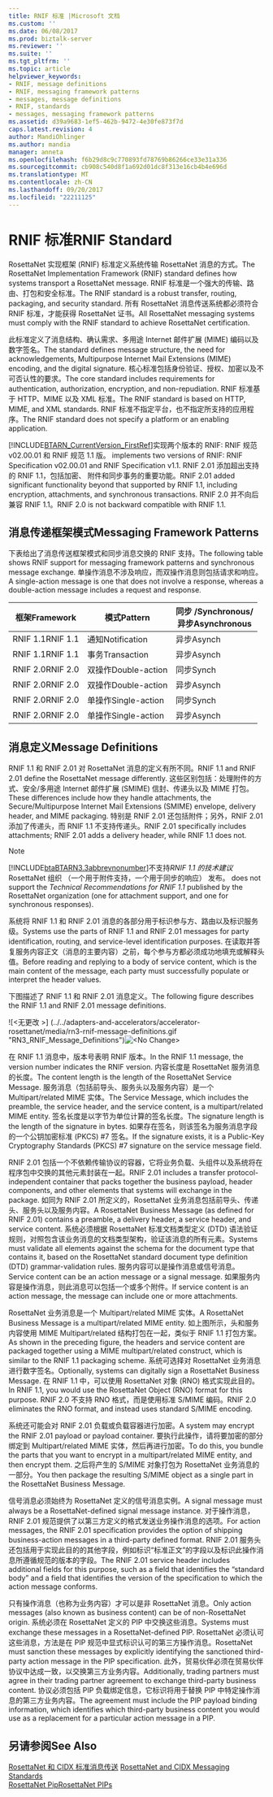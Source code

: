 ```yaml
---
title: RNIF 标准 |Microsoft 文档
ms.custom: ''
ms.date: 06/08/2017
ms.prod: biztalk-server
ms.reviewer: ''
ms.suite: ''
ms.tgt_pltfrm: ''
ms.topic: article
helpviewer_keywords:
- RNIF, message definitions
- RNIF, messaging framework patterns
- messages, message definitions
- RNIF, standards
- messages, messaging framework patterns
ms.assetid: d39a9683-1ef5-462b-9472-4e30fe873f7d
caps.latest.revision: 4
author: MandiOhlinger
ms.author: mandia
manager: anneta
ms.openlocfilehash: f6b29d8c9c770893fd78769b86266ce33e31a336
ms.sourcegitcommit: cb908c540d8f1a692d01dc8f313e16cb4b4e696d
ms.translationtype: MT
ms.contentlocale: zh-CN
ms.lasthandoff: 09/20/2017
ms.locfileid: "22211125"
---
```

# <a name="rnif-standard"></a><span data-ttu-id="30d13-102">RNIF 标准</span><span class="sxs-lookup"><span data-stu-id="30d13-102">RNIF Standard</span></span>
<span data-ttu-id="30d13-103">RosettaNet 实现框架 (RNIF) 标准定义系统传输 RosettaNet 消息的方式。</span><span class="sxs-lookup"><span data-stu-id="30d13-103">The RosettaNet Implementation Framework (RNIF) standard defines how systems transport a RosettaNet message.</span></span> <span data-ttu-id="30d13-104">RNIF 标准是一个强大的传输、路由、打包和安全标准。</span><span class="sxs-lookup"><span data-stu-id="30d13-104">The RNIF standard is a robust transfer, routing, packaging, and security standard.</span></span> <span data-ttu-id="30d13-105">所有 RosettaNet 消息传送系统都必须符合 RNIF 标准，才能获得 RosettaNet 证书。</span><span class="sxs-lookup"><span data-stu-id="30d13-105">All RosettaNet messaging systems must comply with the RNIF standard to achieve RosettaNet certification.</span></span>  
  
 <span data-ttu-id="30d13-106">此标准定义了消息结构、确认需求、多用途 Internet 邮件扩展 (MIME) 编码以及数字签名。</span><span class="sxs-lookup"><span data-stu-id="30d13-106">The standard defines message structure, the need for acknowledgements, Multipurpose Internet Mail Extensions (MIME) encoding, and the digital signature.</span></span> <span data-ttu-id="30d13-107">核心标准包括身份验证、授权、加密以及不可否认性的要求。</span><span class="sxs-lookup"><span data-stu-id="30d13-107">The core standard includes requirements for authentication, authorization, encryption, and non-repudiation.</span></span> <span data-ttu-id="30d13-108">RNIF 标准基于 HTTP、MIME 以及 XML 标准。</span><span class="sxs-lookup"><span data-stu-id="30d13-108">The RNIF standard is based on HTTP, MIME, and XML standards.</span></span> <span data-ttu-id="30d13-109">RNIF 标准不指定平台，也不指定所支持的应用程序。</span><span class="sxs-lookup"><span data-stu-id="30d13-109">The RNIF standard does not specify a platform or an enabling application.</span></span>  
  
 [!INCLUDE[BTARN_CurrentVersion_FirstRef](../../includes/btarn-currentversion-firstref-md.md)]<span data-ttu-id="30d13-110">实现两个版本的 RNIF: RNIF 规范 v02.00.01 和 RNIF 规范 1.1 版。</span><span class="sxs-lookup"><span data-stu-id="30d13-110"> implements two versions of RNIF: RNIF Specification v02.00.01 and RNIF Specification v1.1.</span></span> <span data-ttu-id="30d13-111">RNIF 2.01 添加超出支持的 RNIF 1.1，包括加密、 附件和同步事务的重要功能。</span><span class="sxs-lookup"><span data-stu-id="30d13-111">RNIF 2.01 added significant functionality beyond that supported by RNIF 1.1, including encryption, attachments, and synchronous transactions.</span></span> <span data-ttu-id="30d13-112">RNIF 2.0 并不向后兼容 RNIF 1.1。</span><span class="sxs-lookup"><span data-stu-id="30d13-112">RNIF 2.0 is not backward compatible with RNIF 1.1.</span></span>  
  
## <a name="messaging-framework-patterns"></a><span data-ttu-id="30d13-113">消息传递框架模式</span><span class="sxs-lookup"><span data-stu-id="30d13-113">Messaging Framework Patterns</span></span>  
 <span data-ttu-id="30d13-114">下表给出了消息传送框架模式和同步消息交换的 RNIF 支持。</span><span class="sxs-lookup"><span data-stu-id="30d13-114">The following table shows RNIF support for messaging framework patterns and synchronous message exchange.</span></span> <span data-ttu-id="30d13-115">单操作消息不涉及响应，而双操作消息则包括请求和响应。</span><span class="sxs-lookup"><span data-stu-id="30d13-115">A single-action message is one that does not involve a response, whereas a double-action message includes a request and response.</span></span>  
  
|<span data-ttu-id="30d13-116">框架</span><span class="sxs-lookup"><span data-stu-id="30d13-116">Framework</span></span>|<span data-ttu-id="30d13-117">模式</span><span class="sxs-lookup"><span data-stu-id="30d13-117">Pattern</span></span>|<span data-ttu-id="30d13-118">同步 /</span><span class="sxs-lookup"><span data-stu-id="30d13-118">Synchronous/</span></span><br /><span data-ttu-id="30d13-119">异步</span><span class="sxs-lookup"><span data-stu-id="30d13-119">Asynchronous</span></span>|  
|---------------|-------------|---------------------------------|  
|<span data-ttu-id="30d13-120">RNIF 1.1</span><span class="sxs-lookup"><span data-stu-id="30d13-120">RNIF 1.1</span></span>|<span data-ttu-id="30d13-121">通知</span><span class="sxs-lookup"><span data-stu-id="30d13-121">Notification</span></span>|<span data-ttu-id="30d13-122">异步</span><span class="sxs-lookup"><span data-stu-id="30d13-122">Asynch</span></span>|  
|<span data-ttu-id="30d13-123">RNIF 1.1</span><span class="sxs-lookup"><span data-stu-id="30d13-123">RNIF 1.1</span></span>|<span data-ttu-id="30d13-124">事务</span><span class="sxs-lookup"><span data-stu-id="30d13-124">Transaction</span></span>|<span data-ttu-id="30d13-125">异步</span><span class="sxs-lookup"><span data-stu-id="30d13-125">Asynch</span></span>|  
|<span data-ttu-id="30d13-126">RNIF 2.0</span><span class="sxs-lookup"><span data-stu-id="30d13-126">RNIF 2.0</span></span>|<span data-ttu-id="30d13-127">双操作</span><span class="sxs-lookup"><span data-stu-id="30d13-127">Double-action</span></span>|<span data-ttu-id="30d13-128">同步</span><span class="sxs-lookup"><span data-stu-id="30d13-128">Synch</span></span>|  
|<span data-ttu-id="30d13-129">RNIF 2.0</span><span class="sxs-lookup"><span data-stu-id="30d13-129">RNIF 2.0</span></span>|<span data-ttu-id="30d13-130">双操作</span><span class="sxs-lookup"><span data-stu-id="30d13-130">Double-action</span></span>|<span data-ttu-id="30d13-131">异步</span><span class="sxs-lookup"><span data-stu-id="30d13-131">Asynch</span></span>|  
|<span data-ttu-id="30d13-132">RNIF 2.0</span><span class="sxs-lookup"><span data-stu-id="30d13-132">RNIF 2.0</span></span>|<span data-ttu-id="30d13-133">单操作</span><span class="sxs-lookup"><span data-stu-id="30d13-133">Single-action</span></span>|<span data-ttu-id="30d13-134">同步</span><span class="sxs-lookup"><span data-stu-id="30d13-134">Synch</span></span>|  
|<span data-ttu-id="30d13-135">RNIF 2.0</span><span class="sxs-lookup"><span data-stu-id="30d13-135">RNIF 2.0</span></span>|<span data-ttu-id="30d13-136">单操作</span><span class="sxs-lookup"><span data-stu-id="30d13-136">Single-action</span></span>|<span data-ttu-id="30d13-137">异步</span><span class="sxs-lookup"><span data-stu-id="30d13-137">Asynch</span></span>|  
  
## <a name="message-definitions"></a><span data-ttu-id="30d13-138">消息定义</span><span class="sxs-lookup"><span data-stu-id="30d13-138">Message Definitions</span></span>  
 <span data-ttu-id="30d13-139">RNIF 1.1 和 RNIF 2.01 对 RosettaNet 消息的定义有所不同。</span><span class="sxs-lookup"><span data-stu-id="30d13-139">RNIF 1.1 and RNIF 2.01 define the RosettaNet message differently.</span></span> <span data-ttu-id="30d13-140">这些区别包括：处理附件的方式、安全/多用途 Internet 邮件扩展 (SMIME) 信封、传递头以及 MIME 打包。</span><span class="sxs-lookup"><span data-stu-id="30d13-140">These differences include how they handle attachments, the Secure/Multipurpose Internet Mail Extensions (SMIME) envelope, delivery header, and MIME packaging.</span></span> <span data-ttu-id="30d13-141">特别是 RNIF 2.01 还包括附件；另外，RNIF 2.01 添加了传递头，而 RNIF 1.1 不支持传递头。</span><span class="sxs-lookup"><span data-stu-id="30d13-141">RNIF 2.01 specifically includes attachments; RNIF 2.01 adds a delivery header, while RNIF 1.1 does not.</span></span>  
  
> [!NOTE]
>  [!INCLUDE[btaBTARN3.3abbrevnonumber](../../includes/btabtarn3-3abbrevnonumber-md.md)]<span data-ttu-id="30d13-142">不支持*RNIF 1.1 的技术建议*RosettaNet 组织 （一个用于附件支持，一个用于同步的响应） 发布。</span><span class="sxs-lookup"><span data-stu-id="30d13-142"> does not support the *Technical Recommendations for RNIF 1.1* published by the RosettaNet organization (one for attachment support, and one for synchronous responses).</span></span>  
  
 <span data-ttu-id="30d13-143">系统将 RNIF 1.1 和 RNIF 2.01 消息的各部分用于标识参与方、路由以及标识服务级。</span><span class="sxs-lookup"><span data-stu-id="30d13-143">Systems use the parts of RNIF 1.1 and RNIF 2.01 messages for party identification, routing, and service-level identification purposes.</span></span> <span data-ttu-id="30d13-144">在读取并答复服务内容正文（消息的主要内容）之前，每个参与方都必须成功地填充或解释头值。</span><span class="sxs-lookup"><span data-stu-id="30d13-144">Before reading and replying to a body of service content, which is the main content of the message, each party must successfully populate or interpret the header values.</span></span>  
  
 <span data-ttu-id="30d13-145">下图描述了 RNIF 1.1 和 RNIF 2.01 消息定义。</span><span class="sxs-lookup"><span data-stu-id="30d13-145">The following figure describes the RNIF 1.1 and RNIF 2.01 message definitions.</span></span>  
  
 <span data-ttu-id="30d13-146">![&#60;无更改 &#62;] (../../adapters-and-accelerators/accelerator-rosettanet/media/rn3-rnif-message-definitions.gif "RN3_RNIF_Message_Definitions")</span><span class="sxs-lookup"><span data-stu-id="30d13-146">![&#60;No Change&#62;](../../adapters-and-accelerators/accelerator-rosettanet/media/rn3-rnif-message-definitions.gif "RN3_RNIF_Message_Definitions")</span></span>  
  
 <span data-ttu-id="30d13-147">在 RNIF 1.1 消息中，版本号表明 RNIF 版本。</span><span class="sxs-lookup"><span data-stu-id="30d13-147">In the RNIF 1.1 message, the version number indicates the RNIF version.</span></span> <span data-ttu-id="30d13-148">内容长度是 RosettaNet 服务消息的长度。</span><span class="sxs-lookup"><span data-stu-id="30d13-148">The content length is the length of the RosettaNet Service Message.</span></span> <span data-ttu-id="30d13-149">服务消息（包括前导头、服务头以及服务内容）是一个 Multipart/related MIME 实体。</span><span class="sxs-lookup"><span data-stu-id="30d13-149">The Service Message, which includes the preamble, the service header, and the service content, is a multipart/related MIME entity.</span></span> <span data-ttu-id="30d13-150">签名长度是以字节为单位计算的签名长度。</span><span class="sxs-lookup"><span data-stu-id="30d13-150">The signature length is the length of the signature in bytes.</span></span> <span data-ttu-id="30d13-151">如果存在签名，则该签名为服务消息字段的一个公钥加密标准 (PKCS) #7 签名。</span><span class="sxs-lookup"><span data-stu-id="30d13-151">If the signature exists, it is a Public-Key Cryptography Standards (PKCS) #7 signature on the service message field.</span></span>  
  
 <span data-ttu-id="30d13-152">RNIF 2.01 包括一个不依赖传输协议的容器，它将业务负载、头组件以及系统将在程序包中交换的其他元素封装在一起。</span><span class="sxs-lookup"><span data-stu-id="30d13-152">RNIF 2.01 includes a transfer protocol-independent container that packs together the business payload, header components, and other elements that systems will exchange in the package.</span></span> <span data-ttu-id="30d13-153">如同为 RNIF 2.01 所定义的，RosettaNet 业务消息包括前导头、传递头、服务头以及服务内容。</span><span class="sxs-lookup"><span data-stu-id="30d13-153">A RosettaNet Business Message (as defined for RNIF 2.01) contains a preamble, a delivery header, a service header, and service content.</span></span> <span data-ttu-id="30d13-154">系统必须根据 RosettaNet 标准文档类型定义 (DTD) 语法验证规则，对照包含该业务消息的文档类型架构，验证该消息的所有元素。</span><span class="sxs-lookup"><span data-stu-id="30d13-154">Systems must validate all elements against the schema for the document type that contains it, based on the RosettaNet standard document type definition (DTD) grammar-validation rules.</span></span> <span data-ttu-id="30d13-155">服务内容可以是操作消息或信号消息。</span><span class="sxs-lookup"><span data-stu-id="30d13-155">Service content can be an action message or a signal message.</span></span> <span data-ttu-id="30d13-156">如果服务内容是操作消息，则此消息可以包括一个或多个附件。</span><span class="sxs-lookup"><span data-stu-id="30d13-156">If service content is an action message, the message can include one or more attachments.</span></span>  
  
 <span data-ttu-id="30d13-157">RosettaNet 业务消息是一个 Multipart/related MIME 实体。</span><span class="sxs-lookup"><span data-stu-id="30d13-157">A RosettaNet Business Message is a multipart/related MIME entity.</span></span> <span data-ttu-id="30d13-158">如上图所示，头和服务内容使用 MIME Multipart/related 结构打包在一起，类似于 RNIF 1.1 打包方案。</span><span class="sxs-lookup"><span data-stu-id="30d13-158">As shown in the preceding figure, the headers and service content are packaged together using a MIME multipart/related construct, which is similar to the RNIF 1.1 packaging scheme.</span></span> <span data-ttu-id="30d13-159">系统可选择对 RosettaNet 业务消息进行数字签名。</span><span class="sxs-lookup"><span data-stu-id="30d13-159">Optionally, systems can digitally sign a RosettaNet Business Message.</span></span> <span data-ttu-id="30d13-160">在 RNIF 1.1 中，可以使用 RosettaNet 对象 (RNO) 格式实现此目的。</span><span class="sxs-lookup"><span data-stu-id="30d13-160">In RNIF 1.1, you would use the RosettaNet Object (RNO) format for this purpose.</span></span> <span data-ttu-id="30d13-161">RNIF 2.0 不支持 RNO 格式，而是使用标准 S/MIME 编码。</span><span class="sxs-lookup"><span data-stu-id="30d13-161">RNIF 2.0 eliminates the RNO format, and instead uses standard S/MIME encoding.</span></span>  
  
 <span data-ttu-id="30d13-162">系统还可能会对 RNIF 2.01 负载或负载容器进行加密。</span><span class="sxs-lookup"><span data-stu-id="30d13-162">A system may encrypt the RNIF 2.01 payload or payload container.</span></span> <span data-ttu-id="30d13-163">要执行此操作，请将要加密的部分绑定到 Multipart/related MIME 实体，然后再进行加密。</span><span class="sxs-lookup"><span data-stu-id="30d13-163">To do this, you bundle the parts that you want to encrypt in a multipart/related MIME entity, and then encrypt them.</span></span> <span data-ttu-id="30d13-164">之后将产生的 S/MIME 对象打包为 RosettaNet 业务消息的一部分。</span><span class="sxs-lookup"><span data-stu-id="30d13-164">You then package the resulting S/MIME object as a single part in the RosettaNet Business Message.</span></span>  
  
 <span data-ttu-id="30d13-165">信号消息必须始终为 RosettaNet 定义的信号消息实例。</span><span class="sxs-lookup"><span data-stu-id="30d13-165">A signal message must always be a RosettaNet-defined signal message instance.</span></span> <span data-ttu-id="30d13-166">对于操作消息，RNIF 2.01 规范提供了以第三方定义的格式发送业务操作消息的选项。</span><span class="sxs-lookup"><span data-stu-id="30d13-166">For action messages, the RNIF 2.01 specification provides the option of shipping business-action messages in a third-party defined format.</span></span> <span data-ttu-id="30d13-167">RNIF 2.01 服务头还包括用于实现此目的的其他字段，例如标识“标准正文”的字段以及标识此操作消息所遵循规范的版本的字段。</span><span class="sxs-lookup"><span data-stu-id="30d13-167">The RNIF 2.01 service header includes additional fields for this purpose, such as a field that identifies the “standard body” and a field that identifies the version of the specification to which the action message conforms.</span></span>  
  
 <span data-ttu-id="30d13-168">只有操作消息（也称为业务内容）才可以是非 RosettaNet 消息。</span><span class="sxs-lookup"><span data-stu-id="30d13-168">Only action messages (also known as business content) can be of non-RosettaNet origin.</span></span> <span data-ttu-id="30d13-169">系统必须在 RosettaNet 定义的 PIP 中交换这些消息。</span><span class="sxs-lookup"><span data-stu-id="30d13-169">Systems must exchange these messages in a RosettaNet-defined PIP.</span></span> <span data-ttu-id="30d13-170">RosettaNet 必须认可这些消息，方法是在 PIP 规范中显式标识认可的第三方操作消息。</span><span class="sxs-lookup"><span data-stu-id="30d13-170">RosettaNet must sanction these messages by explicitly identifying the sanctioned third-party action message in the PIP specification.</span></span> <span data-ttu-id="30d13-171">此外，贸易伙伴必须在贸易伙伴协议中达成一致，以交换第三方业务内容。</span><span class="sxs-lookup"><span data-stu-id="30d13-171">Additionally, trading partners must agree in their trading partner agreement to exchange third-party business content.</span></span> <span data-ttu-id="30d13-172">协议必须包括 PIP 负载绑定信息，它标识将用于替换 PIP 中特定操作消息的第三方业务内容。</span><span class="sxs-lookup"><span data-stu-id="30d13-172">The agreement must include the PIP payload binding information, which identifies which third-party business content you would use as a replacement for a particular action message in a PIP.</span></span>  
  
## <a name="see-also"></a><span data-ttu-id="30d13-173">另请参阅</span><span class="sxs-lookup"><span data-stu-id="30d13-173">See Also</span></span>  
 <span data-ttu-id="30d13-174">[RosettaNet 和 CIDX 标准消息传送](../../adapters-and-accelerators/accelerator-rosettanet/rosettanet-and-cidx-messaging-standards.md) </span><span class="sxs-lookup"><span data-stu-id="30d13-174">[RosettaNet and CIDX Messaging Standards](../../adapters-and-accelerators/accelerator-rosettanet/rosettanet-and-cidx-messaging-standards.md) </span></span>  
 [<span data-ttu-id="30d13-175">RosettaNet Pip</span><span class="sxs-lookup"><span data-stu-id="30d13-175">RosettaNet PIPs</span></span>](../../adapters-and-accelerators/accelerator-rosettanet/rosettanet-pips.md)